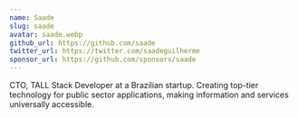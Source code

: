 ```yaml
---
name: Saade
slug: saade
avatar: saade.webp
github_url: https://github.com/saade
twitter_url: https://twitter.com/saadeguilherme
sponsor_url: https://github.com/sponsors/saade
---
```


CTO, TALL Stack Developer at a Brazilian startup. Creating top-tier technology for public sector applications, making information and services universally accessible.
